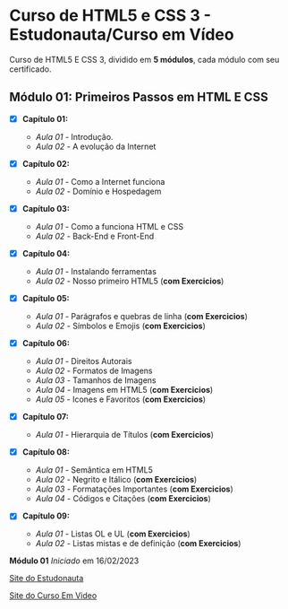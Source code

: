 # Curso de HTML5 e CSS 3 - Estudonauta/Curso em Vídeo

Curso de HTML5 E CSS 3, dividido em **5 módulos**, cada módulo com seu certificado.

## Módulo 01: Primeiros Passos em HTML E CSS

- [x] **Capítulo 01:**
   * _Aula 01_ - Introdução.
   * _Aula 02_ - A evolução da Internet

- [x] **Capítulo 02:**
   * _Aula 01_ - Como a Internet funciona
   * _Aula 02_ - Domínio e Hospedagem

- [x] **Capítulo 03:**
   * _Aula 01_ - Como a funciona HTML e CSS
   * _Aula 02_ - Back-End e Front-End

- [x] **Capítulo 04:**
   * _Aula 01_ - Instalando ferramentas
   * _Aula 02_ - Nosso primeiro HTML5 (**com Exercicios**)

- [x] **Capítulo 05:**
   * _Aula 01_ - Parágrafos e quebras de linha (**com Exercicios**)
   * _Aula 02_ - Símbolos e Emojis (**com Exercicios**)

- [x] **Capítulo 06:**
   * _Aula 01_ - Direitos Autorais
   * _Aula 02_ - Formatos de Imagens
   * _Aula 03_ - Tamanhos de Imagens
   * _Aula 04_ - Imagens em HTML5 (**com Exercicios**)
   * _Aula 05_ - Icones e Favoritos (**com Exercicios**)

- [x] **Capítulo 07:**
   * _Aula 01_ - Hierarquia de Títulos (**com Exercicios**)

- [x] **Capítulo 08:**
   * _Aula 01_ - Semântica em HTML5
   * _Aula 02_ - Negrito e Itálico (**com Exercicios**)
   * _Aula 03_ - Formatações Importantes (**com Exercicios**)
   * _Aula 04_ - Códigos e Citações (**com Exercicios**)

- [x] **Capítulo 09:**
   * _Aula 01_ - Listas OL e UL (**com Exercicios**)
   * _Aula 02_ - Listas mistas e de definição (**com Exercicios**)

**Módulo 01** _Iniciado_ em 16/02/2023

[Site do Estudonauta](https://www.estudonauta.com/)

[Site do Curso Em Video](https://www.cursoemvideo.com/)

